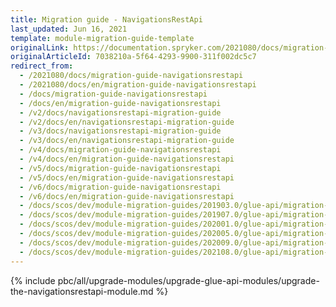```yaml
---
title: Migration guide - NavigationsRestApi
last_updated: Jun 16, 2021
template: module-migration-guide-template
originalLink: https://documentation.spryker.com/2021080/docs/migration-guide-navigationsrestapi
originalArticleId: 7038210a-5f64-4293-9900-311f002dc5c7
redirect_from:
  - /2021080/docs/migration-guide-navigationsrestapi
  - /2021080/docs/en/migration-guide-navigationsrestapi
  - /docs/migration-guide-navigationsrestapi
  - /docs/en/migration-guide-navigationsrestapi
  - /v2/docs/navigationsrestapi-migration-guide
  - /v2/docs/en/navigationsrestapi-migration-guide
  - /v3/docs/navigationsrestapi-migration-guide
  - /v3/docs/en/navigationsrestapi-migration-guide
  - /v4/docs/migration-guide-navigationsrestapi
  - /v4/docs/en/migration-guide-navigationsrestapi
  - /v5/docs/migration-guide-navigationsrestapi
  - /v5/docs/en/migration-guide-navigationsrestapi
  - /v6/docs/migration-guide-navigationsrestapi
  - /v6/docs/en/migration-guide-navigationsrestapi
  - /docs/scos/dev/module-migration-guides/201903.0/glue-api/migration-guide-navigationsrestapi.html
  - /docs/scos/dev/module-migration-guides/201907.0/glue-api/migration-guide-navigationsrestapi.html
  - /docs/scos/dev/module-migration-guides/202001.0/glue-api/migration-guide-navigationsrestapi.html
  - /docs/scos/dev/module-migration-guides/202005.0/glue-api/migration-guide-navigationsrestapi.html
  - /docs/scos/dev/module-migration-guides/202009.0/glue-api/migration-guide-navigationsrestapi.html
  - /docs/scos/dev/module-migration-guides/202108.0/glue-api/migration-guide-navigationsrestapi.html
---
```


{% include pbc/all/upgrade-modules/upgrade-glue-api-modules/upgrade-the-navigationsrestapi-module.md %} <!-- To edit, see /_includes/pbc/all/upgrade-modules/upgrade-glue-api-modules/upgrade-the-navigationsrestapi-module.md -->

